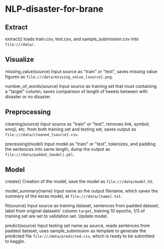 # NLP-disaster-for-brane

## Extract
extract() loads train.csv, test.csv, and sample_submission.csv into `file:///data/`.

## Visualize
missing_value(source)
Input source as "train" or "test", saves missing value figures as `file:///data/missing_value_[source].png`.

number_of_words(source)
Input source as training set that must containing a "target" column, saves comparison of length of tweets between with disaster or no disaster.

## Preprocessing
cleaning(source)
Input source as "train" or "test", removes link, symbol, emoji, etc. from both training set and testing set, saves output as `file:///data/cleaned_[source].csv`.

precessing(model)
Input model as "train" or "test", tokenizes, and padding the sentences into same length, dump the output as `file:///data/padded_[model].pkl`.

## Model
create()
Creation of the model, save the model as `file:///data/model.h5`.

model_summary(name)
Input name as the output filename, which saves the summary of the keras model, at `file:///data/[name].txt`.

fit(source)
Input source as training dataset, sentences from padded dataset, label from original datasets' column `target`, training 10 epochs, 1/3 of training set are set to validation set. Update model.

predict(source)
Input testing set name as source, reads sentences from padded dataset, uses sample_submission as template to generate the predicted file `file:///data/predicted.csv`, which is ready to be submitted to kaggle.
